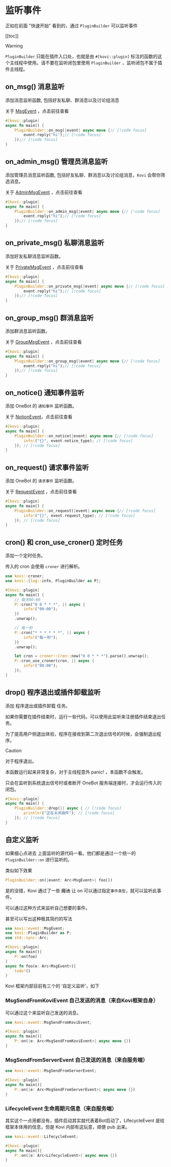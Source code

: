 # 监听事件

正如在前面 "快速开始" 看到的，通过 `PluginBuilder` 可以监听事件

[[toc]]

> [!WARNING]
> `PluginBuilder` 只能在插件入口处，也就是由 `#[kovi::plugin]` 标注的函数的这个主线程中使用。请不要在监听闭包里使用 `PluginBuilder` ，监听闭包不属于插件主线程。
>

## on_msg() 消息监听

添加消息监听函数, 包括好友私聊、群消息以及讨论组消息

关于 [MsgEvent](/plugin/event_list#msgevent) ，点击前往查看

```rust
#[kovi::plugin]
async fn main() {
    PluginBuilder::on_msg(|event| async move {// [!code focus]
        event.reply("hi");// [!code focus]
    });// [!code focus]
}
```

## on_admin_msg() 管理员消息监听

添加管理员消息监听函数, 包括好友私聊、群消息以及讨论组消息，`Kovi` 会帮你筛选消息。


关于 [AdminMsgEvent](/plugin/event_list#msgevent) ，点击前往查看

```rust
#[kovi::plugin]
async fn main() {
    PluginBuilder::on_admin_msg(|event| async move {// [!code focus]
        event.reply("hi");// [!code focus]
    });// [!code focus]
}
```

## on_private_msg() 私聊消息监听

添加好友私聊消息监听函数。


关于 [PrivateMsgEvent](/plugin/event_list#msgevent) ，点击前往查看

```rust
#[kovi::plugin]
async fn main() {
    PluginBuilder::on_private_msg(|event| async move {// [!code focus]
        event.reply("hi");// [!code focus]
    });// [!code focus]
}
```

## on_group_msg() 群消息监听

添加群消息监听函数。


关于 [GroupMsgEvent](/plugin/event_list#msgevent) ，点击前往查看

```rust
#[kovi::plugin]
async fn main() {
    PluginBuilder::on_group_msg(|event| async move {// [!code focus]
        event.reply("hi");// [!code focus]
    });// [!code focus]
}
```

## on_notice() 通知事件监听

添加 OneBot 的 `通知事件` 监听函数。


关于 [NotionEvent](/plugin/event_list#notionevent)，点击前往查看

```rust
#[kovi::plugin]
async fn main() {
    PluginBuilder::on_notice(|event| async move {// [!code focus]
        info!("{}", event.notice_type); // [!code focus]
    }); // [!code focus]
}
```

## on_request() 请求事件监听

添加 OneBot 的 `请求事件` 监听函数。


关于 [RequestEvent](/plugin/event_list#requestevent) ，点击前往查看

```rust
#[kovi::plugin]
async fn main() {
    PluginBuilder::on_request(|event| async move {// [!code focus]
        info!("{}", event.request_type); // [!code focus]
    }); // [!code focus]
}
```


## cron() 和 cron_use_croner() 定时任务

添加一个定时任务。

传入的 cron 会使用 `croner` 进行解析。

```rust
use kovi::croner;
use kovi::{log::info, PluginBuilder as P};

#[kovi::plugin]
async fn main() {
    // 每天00:00
    P::cron("0 0 * * *", || async {
        info!("00:00");
    })
    .unwrap();

    // 每一秒
    P::cron("* * * * * *", || async {
        info!("每一秒");
    })
    .unwrap();

    let cron = croner::Cron::new("0 0 * * *").parse().unwrap();
    P::cron_use_croner(cron, || async {
        info!("00:00");
    });
}
```



## drop() 程序退出或插件卸载监听

添加 程序退出或插件卸载 任务。

如果你需要在插件结束时，运行一些代码，可以使用此监听来注册插件结束退出任务。

为了提高用户侧退出体验，程序在接收到第二次退出信号的时候，会强制退出程序。

> [!CAUTION]
>
> 对于程序退出。
>
> 本函数运行起来非常复杂，对于主线程意外 panic! ，本函数不会触发。
>
> 只会在监听到系统退出信号时或者断开 OneBot 服务端连接时，才会运行传入的闭包。

```rust
#[kovi::plugin]
async fn main() {
    PluginBuilder::drop(|| async { // [!code focus]
        println!("正在关闭插件"); // [!code focus]
    }); // [!code focus]
}
```

## 自定义监听 <Badge type="tip" text="^0.12.0" />

如果细心点进去 上面监听的源代码一看。他们都是通过一个统一的 `PluginBuilder::on` 进行监听的。

类似如下效果

```rust
PluginBuilder::on(|event: Arc<MsgEvent>| foo())
```

是的没错，Kovi 通过了一些 ~~魔法~~ 让 on 可以通过指定`事件类型`，就可以监听此事件。

可以通过这种方式来监听自己想要的事件。

甚至可以写出这种极其简约的写法

```rust
use kovi::event::MsgEvent;
use kovi::PluginBuilder as P;
use std::sync::Arc;

#[kovi::plugin]
async fn main(){
    P::on(foo)
}
async fn foo(e: Arc<MsgEvent>){
    todo!()
}
```

Kovi 框架内部目前有三个的 ‘自定义监听’，如下

### MsgSendFromKoviEvent 自己发送的消息（来自Kovi框架自身） <Badge type="tip" text="^0.12.0" />

可以通过这个来监听自己发送的消息。

```rust
use kovi::event::MsgSendFromKoviEvent;

#[kovi::plugin]
async fn main(){
    P::on(|e: Arc<MsgSendFromKoviEvent>| async move {})
}
```

### MsgSendFromServerEvent 自己发送的消息（来自服务端） <Badge type="tip" text="^0.12.0" />

```rust
use kovi::event::MsgSendFromServerEvent;

#[kovi::plugin]
async fn main(){
    P::on(|e: Arc<MsgSendFromServerEvent>| async move {})
}
```

### LifecycleEvent 生命周期元信息（来自服务端） <Badge type="tip" text="^0.12.0" />

其实这个一点用都没有，插件启动其实就代表着Bot启动了，LifecycleEvent 是给框架本体用的信息，但是 Kovi 内部有这玩意，顺便 pub 出来。

```rust
use kovi::event::LifecycleEvent;

#[kovi::plugin]
async fn main(){
    P::on(|e: Arc<LifecycleEvent>| async move {})
}
```
